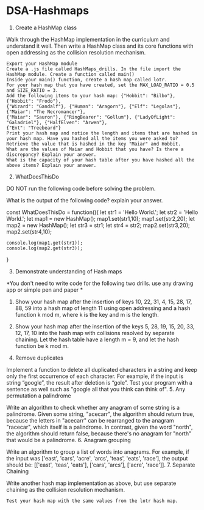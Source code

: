 # DSA-Hashmaps

1. Create a HashMap class

Walk through the HashMap implementation in the curriculum and understand it well. Then write a HashMap class and its core functions with open addressing as the collision resolution mechanism.

    Export your HashMap module
    Create a .js file called HashMaps_drills. In the file import the HashMap module. Create a function called main()
    Inside your main() function, create a hash map called lotr.
    For your hash map that you have created, set the MAX_LOAD_RATIO = 0.5 and SIZE_RATIO = 3.
    Add the following items to your hash map: {"Hobbit": "Bilbo"}, {"Hobbit": "Frodo"},
    {"Wizard": "Gandalf"}, {"Human": "Aragorn"}, {"Elf": "Legolas"}, {"Maiar": "The Necromancer"},
    {"Maiar": "Sauron"}, {"RingBearer": "Gollum"}, {"LadyOfLight": "Galadriel"}, {"HalfElven": "Arwen"},
    {"Ent": "Treebeard"}
    Print your hash map and notice the length and items that are hashed in your hash map. Have you hashed all the items you were asked to?
    Retrieve the value that is hashed in the key "Maiar" and Hobbit.
    What are the values of Maiar and Hobbit that you have? Is there a discrepancy? Explain your answer.
    What is the capacity of your hash table after you have hashed all the above items? Explain your answer.

2. WhatDoesThisDo

DO NOT run the following code before solving the problem.

What is the output of the following code? explain your answer.

const WhatDoesThisDo = function(){
    let str1 = 'Hello World.';
    let str2 = 'Hello World.';
    let map1 = new HashMap();
    map1.set(str1,10);
    map1.set(str2,20);
    let map2 = new HashMap();
    let str3 = str1;
    let str4 = str2;
    map2.set(str3,20);
    map2.set(str4,10);

    console.log(map1.get(str1));
    console.log(map2.get(str3));
}

3. Demonstrate understanding of Hash maps

*You don't need to write code for the following two drills. use any drawing app or simple pen and paper *

1) Show your hash map after the insertion of keys 10, 22, 31, 4, 15, 28, 17, 88, 59 into a hash map of length 11 using open addressing and a hash function k mod m, where k is the key and m is the length.

2) Show your hash map after the insertion of the keys 5, 28, 19, 15, 20, 33, 12, 17, 10 into the hash map with collisions resolved by separate chaining. Let the hash table have a length m = 9, and let the hash function be k mod m.
4. Remove duplicates

Implement a function to delete all duplicated characters in a string and keep only the first occurrence of each character. For example, if the input is string “google”, the result after deletion is “gole”. Test your program with a sentence as well such as "google all that you think can think of".
5. Any permutation a palindrome

Write an algorithm to check whether any anagram of some string is a palindrome. Given some string, "acecarr", the algorithm should return true, because the letters in "acecarr" can be rearranged to the anagram "racecar", which itself is a palindrome. In contrast, given the word "north", the algorithm should return false, because there's no anagram for "north" that would be a palindrome.
6. Anagram grouping

Write an algorithm to group a list of words into anagrams. For example, if the input was ['east', 'cars', 'acre', 'arcs', 'teas', 'eats', 'race'], the output should be: [['east', 'teas', 'eats'], ['cars', 'arcs'], ['acre', 'race']].
7. Separate Chaining

Write another hash map implementation as above, but use separate chaining as the collision resolution mechanism.

    Test your hash map with the same values from the lotr hash map.
